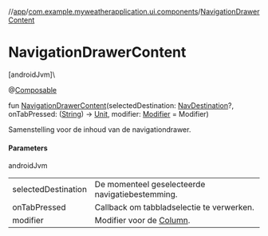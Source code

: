 //[app](../../index.md)/[com.example.myweatherapplication.ui.components](index.md)/[NavigationDrawerContent](-navigation-drawer-content.md)

# NavigationDrawerContent

[androidJvm]\

@[Composable](https://developer.android.com/reference/kotlin/androidx/compose/runtime/Composable.html)

fun [NavigationDrawerContent](-navigation-drawer-content.md)(selectedDestination: [NavDestination](https://developer.android.com/reference/kotlin/androidx/navigation/NavDestination.html)?, onTabPressed: ([String](https://kotlinlang.org/api/latest/jvm/stdlib/kotlin/-string/index.html)) -&gt; [Unit](https://kotlinlang.org/api/latest/jvm/stdlib/kotlin/-unit/index.html), modifier: [Modifier](https://developer.android.com/reference/kotlin/androidx/compose/ui/Modifier.html) = Modifier)

Samenstelling voor de inhoud van de navigationdrawer.

#### Parameters

androidJvm

| | |
|---|---|
| selectedDestination | De momenteel geselecteerde navigatiebestemming. |
| onTabPressed | Callback om tabbladselectie te verwerken. |
| modifier | Modifier voor de [Column](https://developer.android.com/reference/kotlin/androidx/compose/foundation/layout/package-summary.html). |
